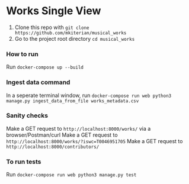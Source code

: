 # Works Single View

1. Clone this repo with `git clone https://github.com/mkiterian/musical_works`
2. Go to the project root directory `cd musical_works`

### How to run
Run `docker-compose up --build`

### Ingest data command
In a seperate terminal window, 
run `docker-compose run web python3 manage.py ingest_data_from_file works_metadata.csv`

### Sanity checks
Make a GET request to `http://localhost:8000/works/` via a browser/Postman/curl
Make a GET request to `http://localhost:8000/works/?iswc=T0046951705`
Make a GET request to `http://localhost:8000/contributors/`


### To run tests
Run `docker-compose run web python3 manage.py test`
